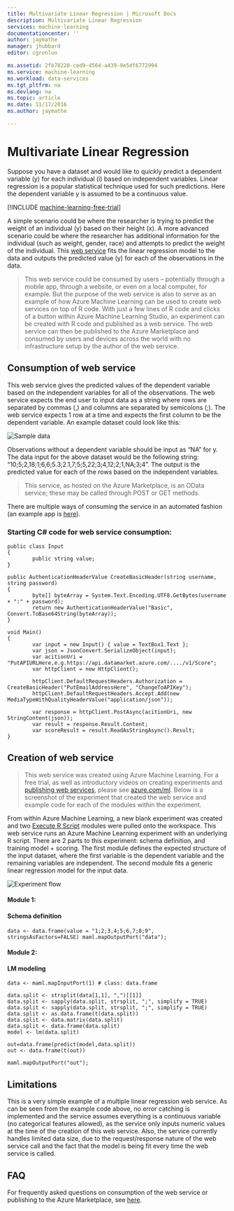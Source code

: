 ```yaml
---
title: Multivariate Linear Regression | Microsoft Docs
description: Multivariate Linear Regression
services: machine-learning
documentationcenter: ''
author: jaymathe
manager: jhubbard
editor: cgronlun

ms.assetid: 2fb78220-ced9-4564-a439-9e5df6772994
ms.service: machine-learning
ms.workload: data-services
ms.tgt_pltfrm: na
ms.devlang: na
ms.topic: article
ms.date: 11/17/2016
ms.author: jaymathe

---
```

# Multivariate Linear Regression
Suppose you have a dataset and would like to quickly predict a dependent variable (y) for each individual (i) based on independent variables. Linear regression is a popular statistical technique used for such predictions. Here the dependent variable y is assumed to be a continuous value.  

[!INCLUDE [machine-learning-free-trial](../../includes/machine-learning-free-trial.md)]

A simple scenario could be where the researcher is trying to predict the weight of an individual (y) based on their height (x). A more advanced scenario could be where the researcher has additional information for the individual (such as weight, gender, race) and attempts to predict the weight of the individual. This [web service](https://datamarket.azure.com/dataset/aml_labs/multivariate_regression) fits the linear regression model to the data and outputs the predicted value (y) for each of the observations in the data.

> This web service could be consumed by users – potentially through a mobile app, through a website, or even on a local computer, for example. But the purpose of the web service is also to serve as an example of how Azure Machine Learning can be used to create web services on top of R code. With just a few lines of R code and clicks of a button within Azure Machine Learning Studio, an experiment can be created with R code and published as a web service. The web service can then be published to the Azure Marketplace and consumed by users and devices across the world with no infrastructure setup by the author of the web service.  
> 
> 

## Consumption of web service
This web service gives the predicted values of the dependent variable based on the independent variables for all of the observations. The web service expects the end user to input data as a string where rows are separated by commas (,) and columns are separated by semicolons (;). The web service expects 1 row at a time and expects the first column to be the dependent variable. An example dataset could look like this:

![Sample data][1]

Observations without a dependent variable should be input as “NA” for y. The data input for the above dataset would be the following string: “10;5;2,18;1;6,6;5.3;2.1,7;5;5,22;3;4,12;2;1,NA;3;4”. The output is the predicted value for each of the rows based on the independent variables. 

> This service, as hosted on the Azure Marketplace, is an OData service; these may be called through POST or GET methods. 
> 
> 

There are multiple ways of consuming the service in an automated fashion (an example app is [here](http://microsoftazuremachinelearning.azurewebsites.net/MultipleLinearRegressionService.aspx)).

### Starting C# code for web service consumption:
    public class Input
    {
            public string value;
    }

    public AuthenticationHeaderValue CreateBasicHeader(string username, string password)
    {
            byte[] byteArray = System.Text.Encoding.UTF8.GetBytes(username + ":" + password);
            return new AuthenticationHeaderValue("Basic", Convert.ToBase64String(byteArray));
    }

    void Main()
    {
            var input = new Input() { value = TextBox1.Text };
            var json = JsonConvert.SerializeObject(input);
            var acitionUri = "PutAPIURLHere,e.g.https://api.datamarket.azure.com/..../v1/Score";
            var httpClient = new HttpClient();

            httpClient.DefaultRequestHeaders.Authorization = CreateBasicHeader("PutEmailAddressHere", "ChangeToAPIKey");
            httpClient.DefaultRequestHeaders.Accept.Add(new MediaTypeWithQualityHeaderValue("application/json"));

            var response = httpClient.PostAsync(acitionUri, new StringContent(json));
            var result = response.Result.Content;
            var scoreResult = result.ReadAsStringAsync().Result;
    }




## Creation of web service
> This web service was created using Azure Machine Learning. For a free trial, as well as introductory videos on creating experiments and [publishing web services](machine-learning-publish-a-machine-learning-web-service.md), please see [azure.com/ml](http://azure.com/ml). Below is a screenshot of the experiment that created the web service and example code for each of the modules within the experiment.
> 
> 

From within Azure Machine Learning, a new blank experiment was created and two [Execute R Script][execute-r-script] modules were pulled onto the workspace. This web service runs an Azure Machine Learning experiment with an underlying R script. There are 2 parts to this experiment: schema definition, and training model + scoring. The first module defines the expected structure of the input dataset, where the first variable is the dependent variable and the remaining variables are independent. The second module fits a generic linear regression model for the input data.  

![Experiment flow][3]

#### Module 1:
#### Schema definition
    data <- data.frame(value = "1;2;3,4;5;6,7;8;9", stringsAsFactors=FALSE) maml.mapOutputPort("data");  

#### Module 2:
#### LM modeling
    data <- maml.mapInputPort(1) # class: data.frame  

    data.split <- strsplit(data[1,1], ",")[[1]]  
    data.split <- sapply(data.split, strsplit, ";", simplify = TRUE)  
    data.split <- sapply(data.split, strsplit, ";", simplify = TRUE)  
    data.split <- as.data.frame(t(data.split)) 
    data.split <- data.matrix(data.split) 
    data.split <- data.frame(data.split) 
    model <- lm(data.split)  

    out=data.frame(predict(model,data.split))  
    out <- data.frame(t(out))

    maml.mapOutputPort("out");  

## Limitations
This is a very simple example of a multiple linear regression web service. As can be seen from the example code above, no error catching is implemented and the service assumes everything is a continuous variable (no categorical features allowed), as the service only inputs numeric values at the time of the creation of this web service. Also, the service currently handles limited data size, due to the request/response nature of the web service call and the fact that the model is being fit every time the web service is called. 

## FAQ
For frequently asked questions on consumption of the web service or publishing to the Azure Marketplace, see [here](machine-learning-marketplace-faq.md).

[1]: ./media/machine-learning-r-csharp-multivariate-linear-regression/multireg-img1.png
[2]: ./media/machine-learning-r-csharp-multivariate-linear-regression/multireg-img2.png
[3]: ./media/machine-learning-r-csharp-multivariate-linear-regression/multireg-img3.png


<!-- Module References -->
[execute-r-script]: https://msdn.microsoft.com/library/azure/30806023-392b-42e0-94d6-6b775a6e0fd5/

